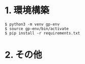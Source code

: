 # 1. 環境構築

```{shell}
$ python3 -m venv gp-env
$ source gp-env/bin/activate
$ pip install -r requirements.txt
```

# 2. その他
